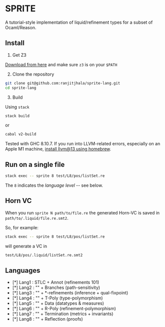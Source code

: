 # SPRITE

A tutorial-style implementation of liquid/refinement types for a subset of Ocaml/Reason.

## Install

1. Get Z3

[Download from here](https://github.com/Z3Prover/z3/releases) and make sure `z3` is on your `$PATH`

2. Clone the repository

```sh
git clone git@github.com:ranjitjhala/sprite-lang.git
cd sprite-lang
```

3. Build

Using `stack`

```sh
stack build
```

or

```sh
cabal v2-build
```

Tested with GHC 8.10.7. If you run into LLVM-related errors, especially on an Apple M1 machine, [install llvm@13 using homebrew](https://www.reddit.com/r/haskell/comments/ufgf2a/comment/ioxzcuz/?context=3).

## Run on a single file

```sh
stack exec -- sprite 8 test/L8/pos/listSet.re
```

The `8` indicates the *language level* -- see below.

## Horn VC

When you run `sprite N path/to/file.re`
the generated Horn-VC is saved in `path/to/.liquid/file.re.smt2`.

So, for example:

```sh
stack exec -- sprite 8 test/L8/pos/listSet.re
```

will generate a VC in

```sh
test/L8/pos/.liquid/listSet.re.smt2
```

## Languages

- [*] Lang1 : STLC + Annot         (refinements 101)
- [*] Lang2 : ""   + Branches      (path-sensitivity)
- [*] Lang3 : ""   + *-refinements (inference + qual-fixpoint)
- [*] Lang4 : ""   + T-Poly        (type-polymorphism)
- [*] Lang5 : ""   + Data          (datatypes & measures)
- [*] Lang6 : ""   + R-Poly        (refinement-polymorphism)
- [*] Lang7 : ""   + Termination   (metrics + invariants)
- [*] Lang8 : ""   + Reflection    (proofs)
